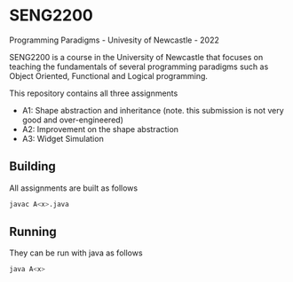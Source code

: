# SENG2200
Programming Paradigms - Univesity of Newcastle - 2022

SENG2200 is a course in the University of Newcastle that focuses on teaching the fundamentals of several programming paradigms such as Object Oriented, Functional and Logical programming. 

This repository contains all three assignments

- A1: Shape abstraction and inheritance (note. this submission is not very good and over-engineered)
- A2: Improvement on the shape abstraction
- A3: Widget Simulation

## Building

All assignments are built as follows

```sh
javac A<x>.java
```

## Running

They can be run with java as follows

```sh
java A<x>
```

